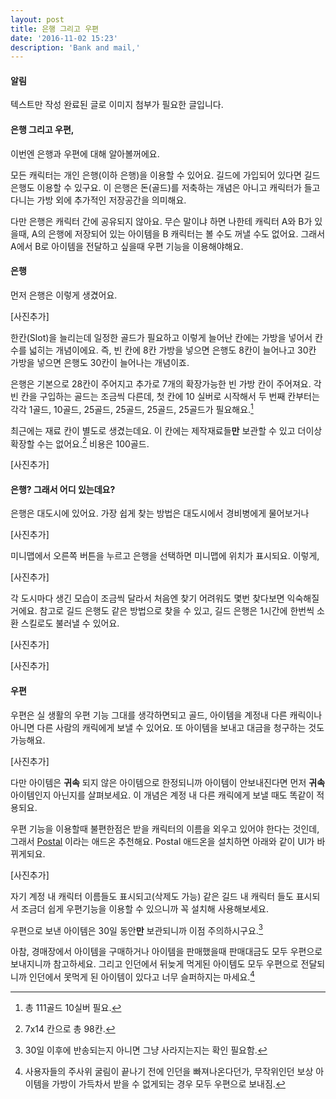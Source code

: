 ```yaml
---
layout: post
title: 은행 그리고 우편
date: '2016-11-02 15:23'
description: 'Bank and mail,'
---
```


#### 알림
텍스트만 작성 완료된 글로 이미지 첨부가 필요한 글입니다.


#### 은행 그리고 우편,
이번엔 은행과 우편에 대해 알아볼꺼에요.

모든 캐릭터는 개인 은행(이하 은행)을 이용할 수 있어요. 길드에 가입되어 있다면 길드 은행도 이용할 수 있구요.
이 은행은 돈(골드)를 저축하는 개념은 아니고 캐릭터가 들고 다니는 가방 외에 추가적인 저장공간을 의미해요.

다만 은행은 캐릭터 간에 공유되지 않아요. 무슨 말이냐 하면 나한테 캐릭터 A와 B가 있을때, A의 은행에 저장되어 있는 아이템을 B 캐릭터는 볼 수도
꺼낼 수도 없어요. 그래서 A에서 B로 아이템을 전달하고 싶을때 우편 기능을 이용해야해요.

#### 은행
먼저 은행은 이렇게 생겼어요.

[사진추가]

한칸(Slot)을 늘리는데 일정한 골드가 필요하고 이렇게 늘어난 칸에는 가방을 넣어서 칸 수를 넓히는 개념이에요.
즉, 빈 칸에 8칸 가방을 넣으면 은행도 8칸이 늘어나고 30칸 가방을 넣으면 은행도 30칸이 늘어나는 개념이죠.

은행은 기본으로 28칸이 주어지고 추가로 7개의 확장가능한 빈 가방 칸이 주어져요. 각 빈 칸을 구입하는 골드는 조금씩 다른데,
첫 칸에 10 실버로 시작해서 두 번째 칸부터는 각각 1골드, 10골드, 25골드, 25골드, 25골드, 25골드가 필요해요.[^1]

최근에는 재료 칸이 별도로 생겼는데요. 이 칸에는 제작재료들**만** 보관할 수 있고 더이상 확장할 수는 없어요.[^2] 비용은 100골드.

[사진추가]

#### 은행? 그래서 어디 있는데요?
은행은 대도시에 있어요. 가장 쉽게 찾는 방법은 대도시에서 경비병에게 물어보거나

[사진추가]

미니맵에서 오른쪽 버튼을 누르고 은행을 선택하면 미니맵에 위치가 표시되요. 이렇게,

[사진추가]

각 도시마다 생긴 모습이 조금씩 달라서 처음엔 찾기 어려워도 몇번 찾다보면 익숙해질거에요.
참고로 길드 은행도 같은 방법으로 찾을 수 있고, 길드 은행은 1시간에 한번씩 소환 스킬로도 불러낼 수 있어요.

[사진추가]

[사진추가]

#### 우편
우편은 실 생활의 우편 기능 그대를 생각하면되고 골드, 아이템을 계정내 다른 캐릭이나 아니면 다른 사람의 캐릭에게 보낼 수 있어요.
또 아이템을 보내고 대금을 청구하는 것도 가능해요.

[사진추가]

다만 아이템은 **귀속** 되지 않은 아이템으로 한정되니까 아이템이 안보내진다면 먼저 **귀속** 아이템인지 아닌지를 살펴보세요.
이 개념은 계정 내 다른 캐릭에게 보낼 때도 똑같이 적용되요.

우편 기능을 이용할때 불편한점은 받을 캐릭터의 이름을 외우고 있어야 한다는 것인데, 그래서 [Postal](https://mods.curse.com/addons/wow/postal) 이라는 애드온 추천해요.
Postal 애드온을 설치하면 아래와 같이 UI가 바뀌게되요.

[사진추가]

자기 계정 내 캐릭터 이름들도 표시되고(삭제도 가능) 같은 길드 내 캐릭터 들도 표시되서 조금더 쉽게 우편기능을 이용할 수 있으니까
꼭 설치해 사용해보세요.

우편으로 보낸 아이템은 30일 동안**만** 보관되니까 이점 주의하시구요.[^3]

아참, 경매장에서 아이템을 구매하거나 아이템을 판매했을때 판매대금도 모두 우편으로 보내지니까 참고하세요. 그리고 인던에서 뒤늦게 먹게된 아이템도 모두 우편으로 전달되니까 인던에서 못먹게 된 아이템이 있다고 너무 슬퍼하지는 마세요.[^4]



[^1]: 총 111골드 10실버 필요.
[^2]: 7x14 칸으로 총 98칸.
[^3]: 30일 이후에 반송되는지 아니면 그냥 사라지는지는 확인 필요함.
[^4]: 사용자들의 주사위 굴림이 끝나기 전에 인던을 빠져나온다던가, 무작위인던 보상 아이템을 가방이 가득차서 받을 수 없게되는 경우 모두 우편으로 보내짐.
